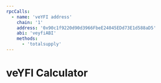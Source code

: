 ```yaml
---
rpcCalls:  
  - name: 'veYFI address'
    chain: '1'
    address: '0x90c1f9220d90d3966FbeE24045EDd73E1d588aD5'
    abi: 'veyfiABI'
    methods:  
      - 'totalsupply'
---
```


# veYFI Calculator
